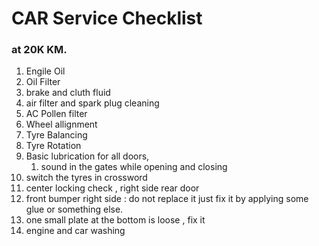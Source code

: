 # CAR Service Checklist

### at 20K KM.
1. Engile Oil 
2. Oil Filter
3. brake and cluth fluid
4.  air filter and spark plug cleaning 
5. AC Pollen filter
6. Wheel allignment
7. Tyre Balancing
8. Tyre Rotation
9. Basic lubrication for all doors,
	1. sound in the gates while opening and closing
10. switch the tyres in crossword
11. center locking check , right side rear door 
12. front bumper right side : do not replace it just fix it by applying some glue or something else.
13. one small plate at the bottom is loose , fix it 
14. engine and car washing 
